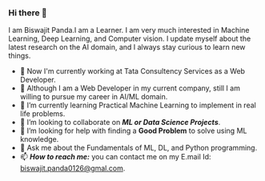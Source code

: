 ### Hi there 👋

I am Biswajit Panda.I am a Learner. I am very much interested in Machine Learning, Deep Learning, and Computer vision. I update myself about the latest research on the AI domain, and I always stay curious to learn new things.


<!--**Biswajit-Panda/Biswajit-Panda** is a ✨ _special_ ✨ repository because its `README.md` (this file) appears on your GitHub profile.

Here are some ideas to get you started:
-->

- :school: Now I'm currently working at Tata Consultency Services as a Web Developer.
- 🔭 Although I am a Web Developer in my current company, still I am willing to pursue my career in AI/ML domain.
- 🌱 I’m currently learning Practical Machine Learning to implement in real life problems.
- 👯 I’m looking to collaborate on ***ML or Data Science Projects***.
- 🤔 I’m looking for help with finding a **Good Problem** to solve using ML knowledge.
- 💬 Ask me about the Fundamentals of ML, DL, and Python programming.
- 📫 ***How to reach me:*** you can contact me on my E.mail Id: biswajit.panda0126@gmal.com.

<!-- - ⚡ ***My New funny Challenge:*** Creating videos on 'ML problem solving' and post it on YouTube(Channel: CodeePy).
-->
